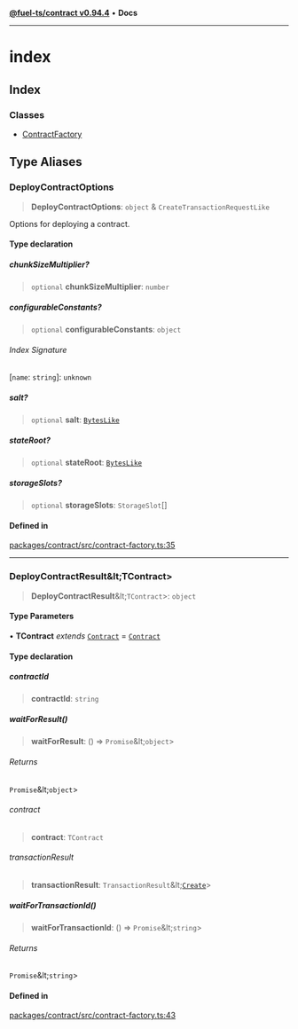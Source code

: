 [**@fuel-ts/contract v0.94.4**](../index.md) • **Docs**

***

# index

## Index

### Classes

- [ContractFactory](./ContractFactory.md)

## Type Aliases

### DeployContractOptions

> **DeployContractOptions**: `object` & `CreateTransactionRequestLike`

Options for deploying a contract.

#### Type declaration

##### chunkSizeMultiplier?

> `optional` **chunkSizeMultiplier**: `number`

##### configurableConstants?

> `optional` **configurableConstants**: `object`

###### Index Signature

 \[`name`: `string`\]: `unknown`

##### salt?

> `optional` **salt**: [`BytesLike`](../Interfaces/index.md#byteslike)

##### stateRoot?

> `optional` **stateRoot**: [`BytesLike`](../Interfaces/index.md#byteslike)

##### storageSlots?

> `optional` **storageSlots**: `StorageSlot`[]

#### Defined in

[packages/contract/src/contract-factory.ts:35](https://github.com/FuelLabs/fuels-ts/blob/1179e6c5f7a6085ce05c50d65a6afd87ec8d264f/packages/contract/src/contract-factory.ts#L35)

***

### DeployContractResult\&lt;TContract\>

> **DeployContractResult**\&lt;`TContract`\>: `object`

#### Type Parameters

• **TContract** *extends* [`Contract`](../Program/Contract.md) = [`Contract`](../Program/Contract.md)

#### Type declaration

##### contractId

> **contractId**: `string`

##### waitForResult()

> **waitForResult**: () => `Promise`\&lt;`object`\>

###### Returns

`Promise`\&lt;`object`\>

###### contract

> **contract**: `TContract`

###### transactionResult

> **transactionResult**: `TransactionResult`\&lt;[`Create`](../Account/TransactionType.md#create)\>

##### waitForTransactionId()

> **waitForTransactionId**: () => `Promise`\&lt;`string`\>

###### Returns

`Promise`\&lt;`string`\>

#### Defined in

[packages/contract/src/contract-factory.ts:43](https://github.com/FuelLabs/fuels-ts/blob/1179e6c5f7a6085ce05c50d65a6afd87ec8d264f/packages/contract/src/contract-factory.ts#L43)
